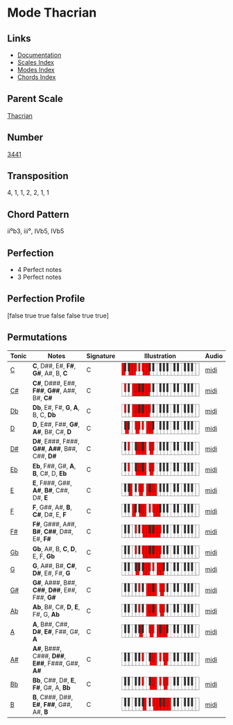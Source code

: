 # Mode Thacrian

## Links

- [Documentation](README.md)
- [Scales Index](Scales.md)
- [Modes Index](Modes.md)
- [Chords Index](Chords.md)

## Parent Scale

[Thacrian](ScaleThacrian.md)

## Number

[3441](https://ianring.com/musictheory/scales/3441)

## Transposition

4, 1, 1, 2, 2, 1, 1

## Chord Pattern

ii⁰b3, iii⁰, IVb5, IVb5

## Perfection

- 4 Perfect notes
- 3 Perfect notes

## Perfection Profile

[false true true false false true true]

## Permutations

| Tonic | Notes | Signature | Illustration | Audio |
|-------|-------|-----------|--------------|-------|
| [C](ModeCNaturalThacrian.md) | **C**, D##, E#, **F#**, **G#**, A#, B, **C** | C | ![CNaturalThacrian](ModeCNaturalThacrian.png) | [midi](https://github.com/edipermadi/music/blob/main/docs/ModeCNaturalThacrian.mid?raw=true) |
| [C#](ModeCSharpThacrian.md) | **C#**, D###, E##, **F##**, **G##**, A##, B#, **C#** | C | ![CSharpThacrian](ModeCSharpThacrian.png) | [midi](https://github.com/edipermadi/music/blob/main/docs/ModeCSharpThacrian.mid?raw=true) |
| [Db](ModeDFlatThacrian.md) | **Db**, E#, F#, **G**, **A**, B, C, **Db** | C | ![DFlatThacrian](ModeDFlatThacrian.png) | [midi](https://github.com/edipermadi/music/blob/main/docs/ModeDFlatThacrian.mid?raw=true) |
| [D](ModeDNaturalThacrian.md) | **D**, E##, F##, **G#**, **A#**, B#, C#, **D** | C | ![DNaturalThacrian](ModeDNaturalThacrian.png) | [midi](https://github.com/edipermadi/music/blob/main/docs/ModeDNaturalThacrian.mid?raw=true) |
| [D#](ModeDSharpThacrian.md) | **D#**, E###, F###, **G##**, **A##**, B##, C##, **D#** | C | ![DSharpThacrian](ModeDSharpThacrian.png) | [midi](https://github.com/edipermadi/music/blob/main/docs/ModeDSharpThacrian.mid?raw=true) |
| [Eb](ModeEFlatThacrian.md) | **Eb**, F##, G#, **A**, **B**, C#, D, **Eb** | C | ![EFlatThacrian](ModeEFlatThacrian.png) | [midi](https://github.com/edipermadi/music/blob/main/docs/ModeEFlatThacrian.mid?raw=true) |
| [E](ModeENaturalThacrian.md) | **E**, F###, G##, **A#**, **B#**, C##, D#, **E** | C | ![ENaturalThacrian](ModeENaturalThacrian.png) | [midi](https://github.com/edipermadi/music/blob/main/docs/ModeENaturalThacrian.mid?raw=true) |
| [F](ModeFNaturalThacrian.md) | **F**, G##, A#, **B**, **C#**, D#, E, **F** | C | ![FNaturalThacrian](ModeFNaturalThacrian.png) | [midi](https://github.com/edipermadi/music/blob/main/docs/ModeFNaturalThacrian.mid?raw=true) |
| [F#](ModeFSharpThacrian.md) | **F#**, G###, A##, **B#**, **C##**, D##, E#, **F#** | C | ![FSharpThacrian](ModeFSharpThacrian.png) | [midi](https://github.com/edipermadi/music/blob/main/docs/ModeFSharpThacrian.mid?raw=true) |
| [Gb](ModeGFlatThacrian.md) | **Gb**, A#, B, **C**, **D**, E, F, **Gb** | C | ![GFlatThacrian](ModeGFlatThacrian.png) | [midi](https://github.com/edipermadi/music/blob/main/docs/ModeGFlatThacrian.mid?raw=true) |
| [G](ModeGNaturalThacrian.md) | **G**, A##, B#, **C#**, **D#**, E#, F#, **G** | C | ![GNaturalThacrian](ModeGNaturalThacrian.png) | [midi](https://github.com/edipermadi/music/blob/main/docs/ModeGNaturalThacrian.mid?raw=true) |
| [G#](ModeGSharpThacrian.md) | **G#**, A###, B##, **C##**, **D##**, E##, F##, **G#** | C | ![GSharpThacrian](ModeGSharpThacrian.png) | [midi](https://github.com/edipermadi/music/blob/main/docs/ModeGSharpThacrian.mid?raw=true) |
| [Ab](ModeAFlatThacrian.md) | **Ab**, B#, C#, **D**, **E**, F#, G, **Ab** | C | ![AFlatThacrian](ModeAFlatThacrian.png) | [midi](https://github.com/edipermadi/music/blob/main/docs/ModeAFlatThacrian.mid?raw=true) |
| [A](ModeANaturalThacrian.md) | **A**, B##, C##, **D#**, **E#**, F##, G#, **A** | C | ![ANaturalThacrian](ModeANaturalThacrian.png) | [midi](https://github.com/edipermadi/music/blob/main/docs/ModeANaturalThacrian.mid?raw=true) |
| [A#](ModeASharpThacrian.md) | **A#**, B###, C###, **D##**, **E##**, F###, G##, **A#** | C | ![ASharpThacrian](ModeASharpThacrian.png) | [midi](https://github.com/edipermadi/music/blob/main/docs/ModeASharpThacrian.mid?raw=true) |
| [Bb](ModeBFlatThacrian.md) | **Bb**, C##, D#, **E**, **F#**, G#, A, **Bb** | C | ![BFlatThacrian](ModeBFlatThacrian.png) | [midi](https://github.com/edipermadi/music/blob/main/docs/ModeBFlatThacrian.mid?raw=true) |
| [B](ModeBNaturalThacrian.md) | **B**, C###, D##, **E#**, **F##**, G##, A#, **B** | C | ![BNaturalThacrian](ModeBNaturalThacrian.png) | [midi](https://github.com/edipermadi/music/blob/main/docs/ModeBNaturalThacrian.mid?raw=true) |

